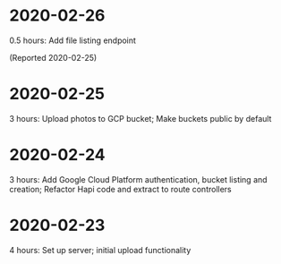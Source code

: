 # 2020-02-26

0.5 hours: Add file listing endpoint

(Reported 2020-02-25)

# 2020-02-25

3 hours: Upload photos to GCP bucket; Make buckets public by default

# 2020-02-24

3 hours: Add Google Cloud Platform authentication, bucket listing and creation; Refactor Hapi code and extract to route controllers

# 2020-02-23

4 hours: Set up server; initial upload functionality
